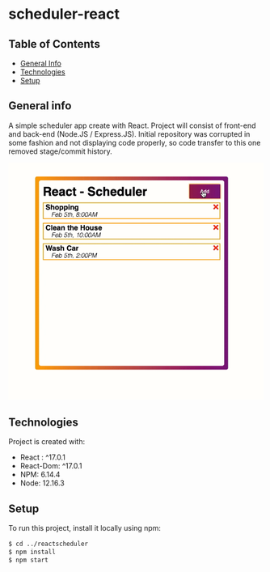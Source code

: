 # scheduler-react

## Table of Contents
* [General Info](#general-info)
* [Technologies](#technologies)
* [Setup](#setup)

## General info
A simple scheduler app create with React. Project will consist of front-end and back-end (Node.JS / Express.JS).
Initial repository was corrupted in some fashion and not displaying code properly, so code transfer to this one removed stage/commit history.

![scheduler-react](scheduler-react.gif)
<!-- <img src="scheduler-react.gif" width="100%" height="400px" /> -->

## Technologies
Project is created with:
* React : ^17.0.1
* React-Dom: ^17.0.1
* NPM: 6.14.4
* Node: 12.16.3

## Setup
To run this project, install it locally using npm:

```
$ cd ../reactscheduler
$ npm install
$ npm start
```
